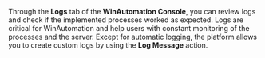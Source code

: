 Through the **Logs** tab of the **WinAutomation Console**, you can review logs and check if the implemented processes worked as expected. Logs are critical for WinAutomation and help users with constant monitoring of the processes and the server. Except for automatic logging, the platform allows you to create custom logs by using the **Log Message** action.

